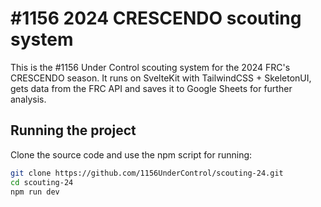 # #1156 2024 CRESCENDO scouting system

This is the #1156 Under Control scouting system for the 2024 FRC's CRESCENDO season. It runs on SvelteKit with TailwindCSS + SkeletonUI, gets data from the FRC API and saves it to Google Sheets for further analysis.

## Running the project

Clone the source code and use the npm script for running:

```bash
git clone https://github.com/1156UnderControl/scouting-24.git
cd scouting-24
npm run dev
```
